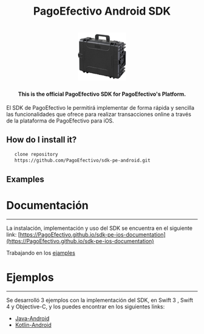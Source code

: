 <h1 align="center">PagoEfectivo Android SDK </h1>

<h1 align="center">
  <a href="https://github.com/PagoEfectivo">
    <img src="assets/demo.jpg" alt="Orbis Mobile Developers" width="25%"></a>
  </a>
</h1>

<h4 align="center">This is the official PagoEfectivo SDK for PagoEfectivo's Platform.</h4>

El SDK de PagoEfectivo le permitirá implementar de forma rápida y sencilla las funcionalidades que ofrece para realizar transacciones online a través de la plataforma de PagoEfectivo para iOS.

## How do I install it?

       clone repository
       https://github.com/PagoEfectivo/sdk-pe-android.git
       
 ## Examples
 
  # Documentación
  ---
  La instalación, implementación y uso del SDK se encuentra en el siguiente link:
  [https://PagoEfectivo.github.io/sdk-pe-ios-documentation](https://PagoEfectivo.github.io/sdk-pe-ios-documentation)
 
 
 Trabajando en los [ejamples](https://github.com/PagoEfectivo/sdk-pe-android-kotlin-example.git)
 
  # Ejemplos
  ---
  Se desarrolló 3 ejemplos con la implementación del SDK, en Swift 3 , Swift 4 y Objective-C, y los puedes encontrar en los siguientes links:
  - [Java-Android](https://github.com/PagoEfectivo/sdk-pe-android-java-example.git)
  - [Kotlin-Android](https://github.com/PagoEfectivo/sdk-pe-android-kotlin-example.git)
 
